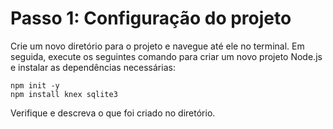 # Passo 1: Configuração do projeto #
>
Crie um novo diretório para o projeto e navegue até ele no terminal. Em seguida, execute os 
seguintes comando para criar um novo projeto Node.js e instalar as dependências necessárias:
>
```
npm init -y
npm install knex sqlite3
```
>
Verifique e descreva o que foi criado no diretório.
>
